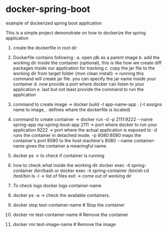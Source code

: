 # docker-spring-boot
example of dockerized spring boot application

This is a simple project demonstrate on how to dockerize the spring application
1. create the dockerfile in root dir
2. Dockerfile contains following :
    a. open jdk as a parent image
    b. add the working dir inside the container (optional), 
       this is like how we create diff packages inside our application for tracking
    c. copy the jar file to the working dir from target folder 
        (mvn clean install) -> running this command will create jar file. you can specify the jar name inside your container
    d. now provide a port where docker can listen to your application 
    e. last but not least provide the command to run the application

3. command to create image ->  docker build -t app-name-app . (-t assigns name to image, . defines whare the dockerfile is located)
4. command to create container -> docker run -d -p 2111:9222 --name spring-app my-spring-boot-app 
                                  2111 -> port where docker to run your application
                                  9222 -> port where the actual application is exposed to
   -d runs the container in detached mode.
   -p 8080:8080 maps the container's port 8080 to the host machine's 8080
   --name container-name gives the container a meaningful name.

5. docker ps -> to check if container is running
6. how to check what inside the working dir
   docker exec -it spring-container /bin/bash or docker exec -it spring-container /bin/sh
   cd /test/bin 
   ls -l -> list of files 
   exit -> come out of working dir
7. To check logs docker logs container-name
8. docker ps -a -> check the available containers.
9. docker stop test-container-name  # Stop the container
10. docker rm test-container-name   # Remove the container
11. docker rmi test-image-name  # Remove the image      


